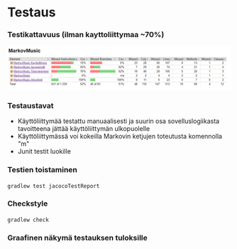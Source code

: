 # Testaus

### Testikattavuus (ilman kayttoliittymaa ~70%)
![](https://github.com/lossitomatossi/MarkovMusic/blob/main/dokumentaatio/kuvat/Jacoco.PNG "Jacoco testikattavuus")

### Testaustavat

- Käyttöliittymää testattu manuaalisesti ja suurin osa sovelluslogiikasta tavoitteena jättää käyttöliittymän ulkopuolelle
- Käyttöliittymässä voi kokeilla Markovin ketjujen toteutusta komennolla "m"
- Junit testit luokille

### Testien toistaminen

```gradlew test jacocoTestReport```
### Checkstyle
```gradlew check```

### Graafinen näkymä testauksen tuloksille

